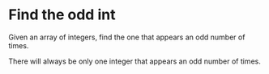 # Find the odd int

Given an array of integers, find the one that appears an odd number of times.

There will always be only one integer that appears an odd number of times.